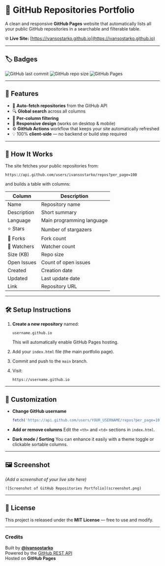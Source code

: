 # 🧩 GitHub Repositories Portfolio

A clean and responsive **GitHub Pages** website that automatically lists all your public GitHub repositories in a searchable and filterable table.

🌐 **Live Site:** [https://ivansostarko.github.io](https://ivansostarko.github.io)

---

## 🏷️ Badges

![GitHub last commit](https://img.shields.io/github/last-commit/ivansostarko/ivansostarko.github.io)
![GitHub repo size](https://img.shields.io/github/repo-size/ivansostarko/ivansostarko.github.io)
![GitHub Pages](https://img.shields.io/badge/Hosted%20on-GitHub%20Pages-blue?logo=github)

---

## 🚀 Features

- 🔄 **Auto-fetch repositories** from the GitHub API  
- 🔍 **Global search** across all columns  
- 🧩 **Per-column filtering**  
- 📱 **Responsive design** (works on desktop & mobile)  
- ⚙️ **GitHub Actions** workflow that keeps your site automatically refreshed  
- 💡 100% **client-side** — no backend or build step required  

---

## 🧠 How It Works

The site fetches your public repositories from:

```
https://api.github.com/users/ivansostarko/repos?per_page=100
```

and builds a table with columns:

| Column | Description |
|--------|--------------|
| Name | Repository name |
| Description | Short summary |
| Language | Main programming language |
| ⭐ Stars | Number of stargazers |
| 🍴 Forks | Fork count |
| 👀 Watchers | Watcher count |
| Size (KB) | Repo size |
| Open Issues | Count of open issues |
| Created | Creation date |
| Updated | Last update date |
| Link | Repository URL |

---

## 🛠️ Setup Instructions

1. **Create a new repository** named:
   ```
   username.github.io
   ```
   This will automatically enable GitHub Pages hosting.

2. Add your `index.html` file (the main portfolio page).

3. Commit and push to the `main` branch.

4. Visit:
   ```
   https://username.github.io
   ```

---

## 🧩 Customization

- **Change GitHub username**
  ```js
  fetch('https://api.github.com/users/YOUR_USERNAME/repos?per_page=100');
  ```

- **Add or remove columns**
  Edit the `<th>` and `<td>` sections in `index.html`.

- **Dark mode / Sorting**
  You can enhance it easily with a theme toggle or clickable sortable columns.

---

## 🖼️ Screenshot

*(Add a screenshot of your live site here)*  
```
![Screenshot of GitHub Repositories Portfolio](screenshot.png)
```

---


## 📄 License

This project is released under the **MIT License** — free to use and modify.

---

### Credits

Built by [**@ivansostarko**](https://github.com/ivansostarko)  
Powered by the [GitHub REST API](https://docs.github.com/en/rest)  
Hosted on **GitHub Pages**
